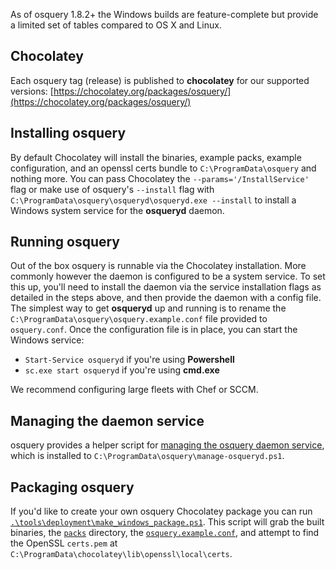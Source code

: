 As of osquery 1.8.2+ the Windows builds are feature-complete but provide a limited set of tables compared to OS X and Linux.

## Chocolatey

Each osquery tag (release) is published to **chocolatey** for our supported versions: [https://chocolatey.org/packages/osquery/](https://chocolatey.org/packages/osquery/)

## Installing osquery

By default Chocolatey will install the binaries, example packs, example configuration, and an openssl certs bundle to `C:\ProgramData\osquery` and nothing more. You can pass Chocolatey the `--params='/InstallService'` flag or make use of osquery's `--install` flag with `C:\ProgramData\osquery\osqueryd\osqueryd.exe --install` to install a Windows system service for the **osqueryd** daemon.

## Running osquery

Out of the box osquery is runnable via the Chocolatey installation. More commonly however the daemon is configured to be a system service. To set this up, you'll need to install the daemon via the service installation flags as detailed in the steps above, and then provide the daemon with a config file. The simplest way to get **osqueryd** up and running is to rename the `C:\ProgramData\osquery\osquery.example.conf` file provided to `osquery.conf`. Once the configuration file is in place, you can start the Windows service:
* `Start-Service osqueryd` if you're using **Powershell**
* `sc.exe start osqueryd` if you're using **cmd.exe**

We recommend configuring large fleets with Chef or SCCM.

## Managing the daemon service

osquery provides a helper script for [managing the osquery daemon service](https://github.com/facebook/osquery/blob/master/tools/manage-osqueryd.ps1), which is installed to `C:\ProgramData\osquery\manage-osqueryd.ps1`.

## Packaging osquery

If you'd like to create your own osquery Chocolatey package you can run [`.\tools\deployment\make_windows_package.ps1`](https://github.com/facebook/osquery/blob/master/tools/deployment/make_windows_package.ps1).  This script will grab the built binaries, the [`packs`](https://github.com/facebook/osquery/blob/master/packs) directory, the [`osquery.example.conf`](https://github.com/facebook/osquery/blob/master/tools/deployment/osquery.example.conf), and attempt to find the OpenSSL `certs.pem` at `C:\ProgramData\chocolatey\lib\openssl\local\certs`.
